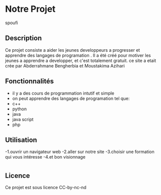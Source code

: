 # Notre Projet 
spoufi

## Description

Ce projet consiste a aider les jeunes developpeurs a progresser et apprendre des langages de programation . Il a été créé pour motiver les jeunes a apprendre a developper,
et c'est totalement gratuit.
ce site a etait crée par Abderrahmane Bengherbia et Moustakima Azihari

## Fonctionnalités

- il y a des cours de programmation intutif et simple
- on peut apprendre des langages de programation tel que:
- c++
- python
- java
- java script
- php


## Utilisation

-1.ouvrir un navigateur web 
-2.aller sur notre site 
-3.choisir une formation qui vous intéresse 
-4.et bon visionnage


#
## Licence

Ce projet est sous licence CC-by-nc-nd

